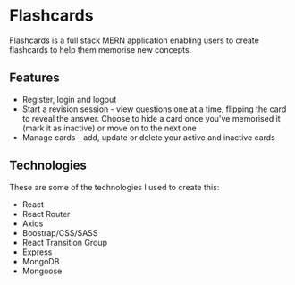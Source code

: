 # Flashcards
Flashcards is a full stack MERN application enabling users to create flashcards to help them memorise new concepts.

## Features
* Register, login and logout
* Start a revision session - view questions one at a time, flipping the card to reveal the answer. Choose to hide a card once you've memorised it (mark it as inactive) or move on to the next one
* Manage cards - add, update or delete your active and inactive cards

## Technologies
These are some of the technologies I used to create this:
* React
* React Router
* Axios
* Boostrap/CSS/SASS
* React Transition Group
* Express
* MongoDB
* Mongoose
